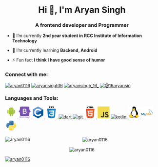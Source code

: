 <h1 align="center">Hi 👋, I'm Aryan Singh</h1>
<h3 align="center">A frontend developer and Programmer</h3>


- 🔭 I’m currently **2nd year student in RCC Institute of Information Technology**

- 🌱 I’m currently learning **Backend, Android**

- ⚡ Fun fact **I think I have good sense of humor**

<h3 align="left">Connect with me:</h3>
<p align="left">
<a href="https://dev.to/aryan0116" target="blank"><img align="center" src="https://raw.githubusercontent.com/rahuldkjain/github-profile-readme-generator/master/src/images/icons/Social/devto.svg" alt="aryan0116" height="30" width="40" /></a>
<a href="https://linkedin.com/in/aryansingh16" target="blank"><img align="center" src="https://raw.githubusercontent.com/rahuldkjain/github-profile-readme-generator/master/src/images/icons/Social/linked-in-alt.svg" alt="aryansingh16" height="30" width="40" /></a>
<a href="https://instagram.com/aryansingh_16_" target="blank"><img align="center" src="https://raw.githubusercontent.com/rahuldkjain/github-profile-readme-generator/master/src/images/icons/Social/instagram.svg" alt="aryansingh_16_" height="30" width="40" /></a>
<a href="https://www.hackerrank.com/@16aryansin" target="blank"><img align="center" src="https://raw.githubusercontent.com/rahuldkjain/github-profile-readme-generator/master/src/images/icons/Social/hackerrank.svg" alt="@16aryansin" height="30" width="40" /></a>
</p>

<h3 align="left">Languages and Tools:</h3>
<div align="center">
<p align="left"> <a href="https://developer.android.com" target="_blank" rel="noreferrer"> <img src="https://raw.githubusercontent.com/devicons/devicon/master/icons/android/android-original-wordmark.svg" alt="android" width="40" height="40"/> </a> <a href="https://getbootstrap.com" target="_blank" rel="noreferrer"> <img src="https://raw.githubusercontent.com/devicons/devicon/master/icons/bootstrap/bootstrap-plain-wordmark.svg" alt="bootstrap" width="40" height="40"/> </a> <a href="https://www.cprogramming.com/" target="_blank" rel="noreferrer"> <img src="https://raw.githubusercontent.com/devicons/devicon/master/icons/c/c-original.svg" alt="c" width="40" height="40"/> </a> <a href="https://www.w3schools.com/css/" target="_blank" rel="noreferrer"> <img src="https://raw.githubusercontent.com/devicons/devicon/master/icons/css3/css3-original-wordmark.svg" alt="css3" width="40" height="40"/> </a> <a href="https://dart.dev" target="_blank" rel="noreferrer"> <img src="https://www.vectorlogo.zone/logos/dartlang/dartlang-icon.svg" alt="dart" width="40" height="40"/> </a> <a href="https://git-scm.com/" target="_blank" rel="noreferrer"> <img src="https://www.vectorlogo.zone/logos/git-scm/git-scm-icon.svg" alt="git" width="40" height="40"/> </a> <a href="https://www.w3.org/html/" target="_blank" rel="noreferrer"> <img src="https://raw.githubusercontent.com/devicons/devicon/master/icons/html5/html5-original-wordmark.svg" alt="html5" width="40" height="40"/> </a> <a href="https://developer.mozilla.org/en-US/docs/Web/JavaScript" target="_blank" rel="noreferrer"> <img src="https://raw.githubusercontent.com/devicons/devicon/master/icons/javascript/javascript-original.svg" alt="javascript" width="40" height="40"/> </a> <a href="https://kotlinlang.org" target="_blank" rel="noreferrer"> <img src="https://www.vectorlogo.zone/logos/kotlinlang/kotlinlang-icon.svg" alt="kotlin" width="40" height="40"/> </a> <a href="https://www.linux.org/" target="_blank" rel="noreferrer"> <img src="https://raw.githubusercontent.com/devicons/devicon/master/icons/linux/linux-original.svg" alt="linux" width="40" height="40"/> </a> <a href="https://www.mysql.com/" target="_blank" rel="noreferrer"> <img src="https://raw.githubusercontent.com/devicons/devicon/master/icons/mysql/mysql-original-wordmark.svg" alt="mysql" width="40" height="40"/> </a> <a href="https://www.python.org" target="_blank" rel="noreferrer"> <img src="https://raw.githubusercontent.com/devicons/devicon/master/icons/python/python-original.svg" alt="python" width="40" height="40"/> </a> </p>

<p><img align="left" src="https://github-readme-stats.vercel.app/api/top-langs?username=aryan0116&show_icons=true&locale=en&layout=compact" alt="aryan0116" /></p>

<p>&nbsp;<img align="center" src="https://github-readme-stats.vercel.app/api?username=aryan0116&show_icons=true&locale=en" alt="aryan0116" /></p>

<p><img align="center" src="https://github-readme-streak-stats.herokuapp.com/?user=aryan0116&" alt="aryan0116" /></p>
  
<p align="left"> <a href="https://github.com/ryo-ma/github-profile-trophy"><img src="https://github-profile-trophy.vercel.app/?username=aryan0116" alt="aryan0116" /></a> </p>

